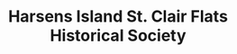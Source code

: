 ---
layout: repo
title: "Harsens Island St. Clair Flats Historical Society"
id: 4111
permalink: repos/4111/
---